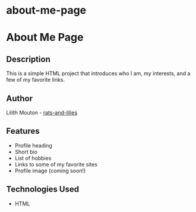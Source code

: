 # about-me-page
# About Me Page

## Description
This is a simple HTML project that introduces who I am, my interests, and a few of my favorite links.

## Author
Lilith Mouton - [rats-and-lilies](https://github.com/rats-and-lilies)

## Features
- Profile heading
- Short bio
- List of hobbies
- Links to some of my favorite sites
- Profile image (coming soon!)

## Technologies Used
- HTML